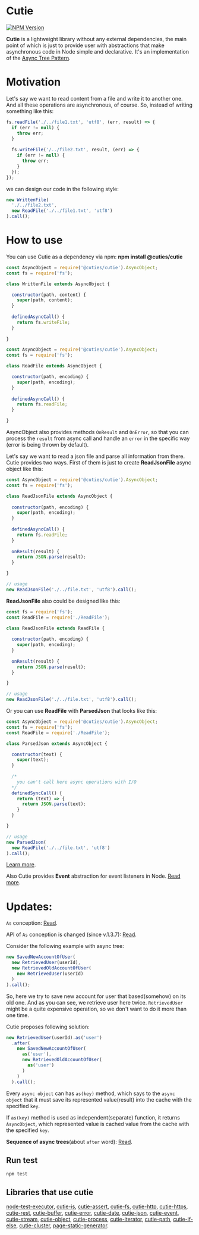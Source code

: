 # Cutie

[![NPM Version][npm-image]][npm-url]

<b>Cutie</b> is a lightweight library without any external dependencies, the main point of which is just to provide user with abstractions that make asynchronous code in Node simple and declarative. It's an implementation of the [Async Tree Pattern](https://github.com/Guseyn/async-tree-patern/blob/master/Async_Tree_Patern.pdf).

# Motivation
Let's say we want to read content from a file and write it to another one. And all these operations are asynchronous, of course. So, instead of writing something like this:
```js
fs.readFile('./../file1.txt', 'utf8', (err, result) => {
  if (err != null) {
    throw err;
  }
 
  fs.writeFile('/../file2.txt', result, (err) => {
    if (err != null) {
      throw err;
    }
  });
});
```
we can design our code in the following style:
```js
new WrittenFile(
  './../file2.txt',
  new ReadFile('./../file1.txt', 'utf8')
).call();
```
# How to use
You can use Cutie as a dependency via npm:
<b>npm install @cuties/cutie</b>
```js
const AsyncObject = require('@cuties/cutie').AsyncObject;
const fs = require('fs');

class WrittenFile extends AsyncObject {

  constructor(path, content) {
    super(path, content);
  }
  
  definedAsyncCall() {
    return fs.writeFile;
  }
  
}
```
```js
const AsyncObject = require('@cuties/cutie').AsyncObject;
const fs = require('fs');

class ReadFile extends AsyncObject {

  constructor(path, encoding) {
    super(path, encoding);
  }
  
  definedAsyncCall() {
    return fs.readFile;
  }

}
```
AsyncObject also provides methods `OnResult` and `OnError`, so that you can process the `result` from async call and handle an `error` in the specific way (error is being thrown by default).

Let's say we want to read a json file and parse all information from there. Cutie provides two ways. First of them is just to create <b>ReadJsonFile</b> async object like this:
```js
const AsyncObject = require('@cuties/cutie').AsyncObject;
const fs = require('fs');

class ReadJsonFile extends AsyncObject {
  
  constructor(path, encoding) {
    super(path, encoding);
  }
  
  definedAsyncCall() {
    return fs.readFile;
  }
  
  onResult(result) {
    return JSON.parse(result);
  }

}

// usage
new ReadJsonFile('./../file.txt', 'utf8').call();
```
<b>ReadJsonFile</b> also could be designed like this:
```js
const fs = require('fs');
const ReadFile = require('./ReadFile');

class ReadJsonFile extends ReadFile {
  
  constructor(path, encoding) {
    super(path, encoding);
  }
  
  onResult(result) {
    return JSON.parse(result);
  }

}

// usage
new ReadJsonFile('./../file.txt', 'utf8').call();
```
Or you can use <b>ReadFile</b> with <b>ParsedJson</b> that looks like this:
```js
const AsyncObject = require('@cuties/cutie').AsyncObject;
const fs = require('fs');
const ReadFile = require('./ReadFile');

class ParsedJson extends AsyncObject {

  constructor(text) {
    super(text);
  }
  
  /*
    you can't call here async operations with I/O
  */
  definedSyncCall() {
    return (text) => {
      return JSON.parse(text);
    }
  }

}

// usage
new ParsedJson(
  new ReadFile('./../file.txt', 'utf8')
).call();
```
[Learn more](http://guseyn.com/post-reconsidering-async-object-with-cutie#intro).

Also Cutie provides <b>Event</b> abstraction for event listeners in Node. [Read more](http://guseyn.com/post-event-new-abstraction-in-cutie#intro).

# Updates:

`As` conception: [Read](http://guseyn.com/post-as-conception#intro).

API of `As` conception is changed (since v.1.3.7): [Read](http://guseyn.com/post-after-conception#intro).

Consider the following example with async tree:
```js
new SavedNewAccountOfUser(
  new RetrievedUser(userId),
  new RetrievedOldAccountOfUser(
    new RetrievedUser(userId)
  )
).call();
```
So, here we try to save new account for user that based(somehow) on its old one. And as you can see, we retrieve user here twice. `RetrievedUser` might be a quite expensive operation, so we don't want to do it more than one time.

Cutie proposes following solution:

```js
new RetrievedUser(userId).as('user')
  .after(
    new SavedNewAccountOfUser(
      as('user'),
      new RetrievedOldAccountOfUser(
        as('user')
      )
    )
  ).call();
```
Every `async object` can has `as(key)` method, which says to the `async object` that it must save its represented value(result) into the cache with the specified `key`.

If `as(key)` method is used as independent(separate) function, it returns `AsyncObject`, which represented value is cached value from the cache with the specified `key`.

<b>Sequence of async trees</b>(about `after` word): [Read](http://guseyn.com/post-after-conception#intro).

## Run test

`npm test`

## Libraries that use cutie

[node-test-executor](https://github.com/Guseyn/node-test-executor), [cutie-is](https://github.com/Guseyn/cutie-is), [cutie-assert](https://github.com/Guseyn/cutie-assert), [cutie-fs](https://github.com/Guseyn/cutie-fs), [cutie-http](https://github.com/Guseyn/cutie-http), [cutie-https](https://github.com/Guseyn/cutie-http), [cutie-rest](https://github.com/Guseyn/cutie-rest), [cutie-buffer](https://github.com/Guseyn/cutie-buffer), [cutie-error](https://github.com/Guseyn/cutie-error), [cutie-date](https://github.com/Guseyn/cutie-date), [cutie-json](https://github.com/Guseyn/cutie-json), [cutie-event](https://github.com/Guseyn/cutie-event), [cutie-stream](https://github.com/Guseyn/cutie-stream), [cutie-object](https://github.com/Guseyn/cutie-object), [cutie-process](https://github.com/Guseyn/cutie-process), [cutie-iterator](https://github.com/Guseyn/cutie-iterator), [cutie-path](https://github.com/Guseyn/cutie-path), [cutie-if-else](https://github.com/Guseyn/cutie-if-else), [cutie-cluster](https://github.com/Guseyn/cutie-cluster), [page-static-generator](https://github.com/Guseyn/page-static-generator).

[npm-image]: https://img.shields.io/npm/v/@cuties/cutie.svg
[npm-url]: https://npmjs.org/package/@cuties/cutie
